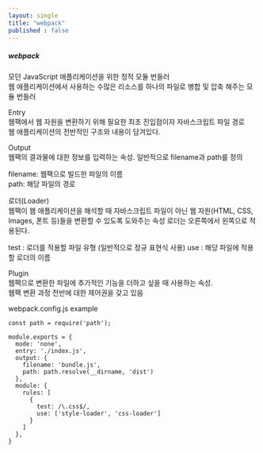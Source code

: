 ```yaml
---
layout: single
title: "webpack"
published : false
---
```


##### webpack   
모던 JavaScript 애플리케이션을 위한 정적 모듈 번들러    
웹 애플리케이션에서 사용하는 수많은 리소스를 하나의 파일로 병합 및 압축 해주는 모듈 번들러    
   
Entry      
웹팩에서 웹 자원을 변환하기 위해 필요한 최초 진입점이자 자바스크립트 파일 경로   
웹 애플리케이션의 전반적인 구조와 내용이 담겨있다.   
   
Output   
웹팩의 결과물에 대한 정보를 입력하는 속성. 일반적으로 filename과 path를 정의   
   
filename: 웹팩으로 빌드한 파일의 이름   
path: 해당 파일의 경로
   
로더(Loader)   
웹팩이 웹 애플리케이션을 해석할 때 자바스크립트 파일이 아닌 웹 자원(HTML, CSS, Images, 폰트 등)들을 변환할 수 있도록 도와주는 속성
로더는 오른쪽에서 왼쪽으로 적용된다.
   
test : 로더를 적용할 파일 유형 (일반적으로 정규 표현식 사용)
use : 해당 파일에 적용할 로더의 이름
   
Plugin   
웹팩으로 변환한 파일에 추가적인 기능을 더하고 싶을 때 사용하는 속성.    
웹팩 변환 과정 전반에 대한 제어권을 갖고 있음   
   
webpack.config.js example   
```
const path = require('path');

module.exports = {
  mode: 'none',
  entry: './index.js',
  output: {
    filename: 'bundle.js',
    path: path.resolve(__dirname, 'dist')
  },
  module: {
    rules: [
      {
        test: /\.css$/,
        use: ['style-loader', 'css-loader']
      }
    ]
  },
}
```